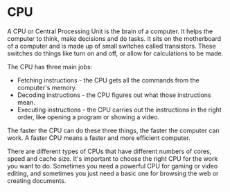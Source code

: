 # CPU

A CPU or Central Processing Unit is the brain of a computer. It helps the computer to think, make decisions and do tasks. It sits on the motherboard of a computer and is made up of small switches called transistors. These switches do things like turn on and off, or allow for calculations to be made. 

The CPU has three main jobs: 

* Fetching instructions - the CPU gets all the commands from the computer's memory. 
* Decoding instructions - the CPU figures out what those instructions mean. 
* Executing instructions - the CPU carries out the instructions in the right order, like opening a program or showing a video. 

The faster the CPU can do these three things, the faster the computer can work. A faster CPU means a faster and more efficient computer. 

There are different types of CPUs that have different numbers of cores, speed and cache size. It's important to choose the right CPU for the work you want to do. Sometimes you need a powerful CPU for gaming or video editing, and sometimes you just need a basic one for browsing the web or creating documents.
